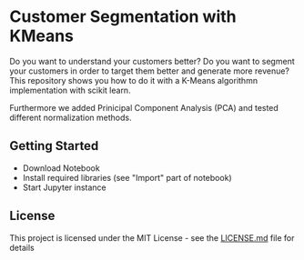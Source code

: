 # Customer Segmentation with KMeans

Do you want to understand your customers better? Do you want to segment your customers in order to target them better and generate more revenue? This repository shows you how to do it with a K-Means algorithmn implementation with scikit learn.

Furthermore we added Prinicipal Component Analysis (PCA) and tested different normalization methods.

## Getting Started

- Download Notebook
- Install required libraries (see "Import" part of notebook)
- Start Jupyter instance

## License

This project is licensed under the MIT License - see the [LICENSE.md](LICENSE.md) file for details
